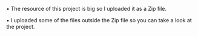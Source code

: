 •	The resource of this project is big so I uploaded it as a Zip file.

•	I uploaded some of the files outside the Zip file so you can take a look at the project.
